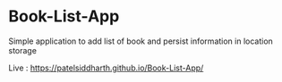 # Book-List-App
Simple application to add list of book and persist information in location storage

Live : https://patelsiddharth.github.io/Book-List-App/
